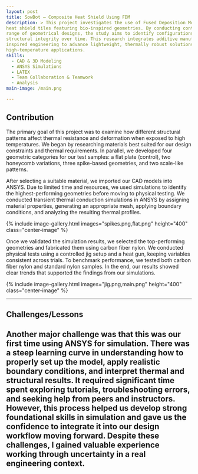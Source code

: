 ```yaml
---
layout: post
title: SowBot – Composite Heat Shield Using FDM
description: > This project investigates the use of Fused Deposition Modeling (FDM) to fabricate
heat shield tiles featuring bio-inspired geometries. By conducting controlled thermal tests on a 
range of geometrical designs, the study aims to identify configurations that best preserve
structural integrity over time. This research integrates additive manufacturing with nature
inspired engineering to advance lightweight, thermally robust solutions for aerospace and other
high-temperature applications.
skills: 
  - CAD & 3D Modeling
  - ANSYS Simulations
  - LATEX
  - Team Collaboration & Teamwork
  - Analysis
main-image: /main.png

---
```

## Contribution 
The primary goal of this project was to examine how different structural patterns affect thermal resistance and deformation when exposed to high temperatures. We began by researching materials best suited for our design constraints and thermal requirements. In parallel, we developed four geometric categories for our test samples: a flat plate (control), two honeycomb variations, three spike-based geometries, and two scale-like patterns.

After selecting a suitable material, we imported our CAD models into ANSYS. Due to limited time and resources, we used simulations to identify the highest-performing geometries before moving to physical testing. We conducted transient thermal conduction simulations in ANSYS by assigning material properties, generating an appropriate mesh, applying boundary conditions, and analyzing the resulting thermal profiles.

{% include image-gallery.html images="spikes.png,flat.png" height="400" class="center-image" %}


Once we validated the simulation results, we selected the top-performing geometries and fabricated them using carbon fiber nylon. We conducted physical tests using a controlled jig setup and a heat gun, keeping variables consistent across trials. To benchmark performance, we tested both carbon fiber nylon and standard nylon samples. In the end, our results showed clear trends that supported the findings from our simulations.

{% include image-gallery.html images="jig.png,main.png" height="400" class="center-image" %}


---
## Challenges/Lessons
Another major challenge was that this was our first time using ANSYS for simulation. There was a steep learning curve in understanding how to properly set up the model, apply realistic boundary conditions, and interpret thermal and structural results. It required significant time spent exploring tutorials, troubleshooting errors, and seeking help from peers and instructors. However, this process helped us develop strong foundational skills in simulation and gave us the confidence to integrate it into our design workflow moving forward. Despite these challenges, I gained valuable experience working through uncertainty in a real engineering context.
---


